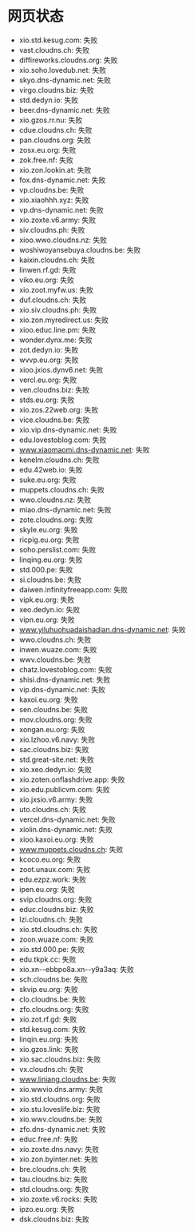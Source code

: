 # 网页状态
- xio.std.kesug.com: 失败
- vast.cloudns.ch: 失败
- diffireworks.cloudns.org: 失败
- xio.soho.lovedub.net: 失败
- skyo.dns-dynamic.net: 失败
- virgo.cloudns.biz: 失败
- std.dedyn.io: 失败
- beer.dns-dynamic.net: 失败
- xio.gzos.rr.nu: 失败
- cdue.cloudns.ch: 失败
- pan.cloudns.org: 失败
- zosx.eu.org: 失败
- zok.free.nf: 失败
- xio.zon.lookin.at: 失败
- fox.dns-dynamic.net: 失败
- vp.cloudns.be: 失败
- xio.xiaohhh.xyz: 失败
- vp.dns-dynamic.net: 失败
- xio.zoxte.v6.army: 失败
- siv.cloudns.ph: 失败
- xioo.wwo.cloudns.nz: 失败
- woshiwoyansebuya.cloudns.be: 失败
- kaixin.cloudns.ch: 失败
- linwen.rf.gd: 失败
- viko.eu.org: 失败
- xio.zoot.myfw.us: 失败
- duf.cloudns.ch: 失败
- xio.siv.cloudns.ph: 失败
- xio.zon.myredirect.us: 失败
- xioo.educ.line.pm: 失败
- wonder.dynx.me: 失败
- zot.dedyn.io: 失败
- wvvp.eu.org: 失败
- xioo.jxios.dynv6.net: 失败
- vercl.eu.org: 失败
- ven.cloudns.biz: 失败
- stds.eu.org: 失败
- xio.zos.22web.org: 失败
- vice.cloudns.be: 失败
- xio.vip.dns-dynamic.net: 失败
- edu.lovestoblog.com: 失败
- www.xiaomaomi.dns-dynamic.net: 失败
- kenelm.cloudns.ch: 失败
- edu.42web.io: 失败
- suke.eu.org: 失败
- muppets.cloudns.ch: 失败
- wwo.cloudns.nz: 失败
- miao.dns-dynamic.net: 失败
- zote.cloudns.org: 失败
- skyle.eu.org: 失败
- ricpig.eu.org: 失败
- soho.perslist.com: 失败
- linqing.eu.org: 失败
- std.000.pe: 失败
- si.cloudns.be: 失败
- daiwen.infinityfreeapp.com: 失败
- vipk.eu.org: 失败
- xeo.dedyn.io: 失败
- vipn.eu.org: 失败
- www.yiluhuohuadaishadian.dns-dynamic.net: 失败
- wwo.cloudns.ch: 失败
- inwen.wuaze.com: 失败
- wwv.cloudns.be: 失败
- chatz.lovestoblog.com: 失败
- shisi.dns-dynamic.net: 失败
- vip.dns-dynamic.net: 失败
- kaxoi.eu.org: 失败
- sen.cloudns.be: 失败
- mov.cloudns.org: 失败
- xongan.eu.org: 失败
- xio.lzhoo.v6.navy: 失败
- sac.cloudns.biz: 失败
- std.great-site.net: 失败
- xio.xeo.dedyn.io: 失败
- xio.zoten.onflashdrive.app: 失败
- xio.edu.publicvm.com: 失败
- xio.jxsio.v6.army: 失败
- uto.cloudns.ch: 失败
- vercel.dns-dynamic.net: 失败
- xiolin.dns-dynamic.net: 失败
- xioo.kaxoi.eu.org: 失败
- www.muppets.cloudns.ch: 失败
- kcoco.eu.org: 失败
- zoot.unaux.com: 失败
- edu.ezpz.work: 失败
- ipen.eu.org: 失败
- svip.cloudns.org: 失败
- educ.cloudns.biz: 失败
- lzi.cloudns.ch: 失败
- xio.std.cloudns.ch: 失败
- zoon.wuaze.com: 失败
- xio.std.000.pe: 失败
- edu.tkpk.cc: 失败
- xio.xn--ebbpo8a.xn--y9a3aq: 失败
- sch.cloudns.be: 失败
- skvip.eu.org: 失败
- clo.cloudns.be: 失败
- zfo.cloudns.org: 失败
- xio.zot.rf.gd: 失败
- std.kesug.com: 失败
- linqin.eu.org: 失败
- xio.gzos.link: 失败
- xio.sac.cloudns.biz: 失败
- vx.cloudns.ch: 失败
- www.liniang.cloudns.be: 失败
- xio.wwvio.dns.army: 失败
- xio.std.cloudns.org: 失败
- xio.stu.loveslife.biz: 失败
- xio.wwv.cloudns.be: 失败
- zfo.dns-dynamic.net: 失败
- educ.free.nf: 失败
- xio.zoxte.dns.navy: 失败
- xio.zon.byinter.net: 失败
- bre.cloudns.ch: 失败
- tau.cloudns.biz: 失败
- std.cloudns.org: 失败
- xio.zoxte.v6.rocks: 失败
- ipzo.eu.org: 失败
- dsk.cloudns.biz: 失败
